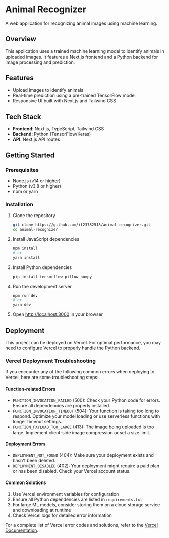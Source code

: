 # Animal Recognizer

A web application for recognizing animal images using machine learning.

## Overview
This application uses a trained machine learning model to identify animals in uploaded images. It features a Next.js frontend and a Python backend for image processing and prediction.

## Features
- Upload images to identify animals
- Real-time prediction using a pre-trained TensorFlow model
- Responsive UI built with Next.js and Tailwind CSS

## Tech Stack
- **Frontend**: Next.js, TypeScript, Tailwind CSS
- **Backend**: Python (TensorFlow/Keras)
- **API**: Next.js API routes

## Getting Started

### Prerequisites
- Node.js (v14 or higher)
- Python (v3.8 or higher)
- npm or yarn

### Installation
1. Clone the repository
   ```bash
   git clone https://github.com/it23782518/animal-recognizer.git
   cd animal-recognizer
   ```

2. Install JavaScript dependencies
   ```bash
   npm install
   # or
   yarn install
   ```

3. Install Python dependencies
   ```bash
   pip install tensorflow pillow numpy
   ```

4. Run the development server
   ```bash
   npm run dev
   # or
   yarn dev
   ```

5. Open [http://localhost:3000](http://localhost:3000) in your browser

## Deployment

This project can be deployed on Vercel. For optimal performance, you may need to configure Vercel to properly handle the Python backend.

### Vercel Deployment Troubleshooting

If you encounter any of the following common errors when deploying to Vercel, here are some troubleshooting steps:

#### Function-related Errors
- `FUNCTION_INVOCATION_FAILED` (500): Check your Python code for errors. Ensure all dependencies are properly installed.
- `FUNCTION_INVOCATION_TIMEOUT` (504): Your function is taking too long to respond. Optimize your model loading or use serverless functions with longer timeout settings.
- `FUNCTION_PAYLOAD_TOO_LARGE` (413): The image being uploaded is too large. Implement client-side image compression or set a size limit.

#### Deployment Errors
- `DEPLOYMENT_NOT_FOUND` (404): Make sure your deployment exists and hasn't been deleted.
- `DEPLOYMENT_DISABLED` (402): Your deployment might require a paid plan or has been disabled. Check your Vercel account status.

#### Common Solutions
1. Use Vercel environment variables for configuration
2. Ensure all Python dependencies are listed in `requirements.txt`
3. For large ML models, consider storing them on a cloud storage service and downloading at runtime
4. Check Vercel logs for detailed error information

For a complete list of Vercel error codes and solutions, refer to the [Vercel Documentation](https://vercel.com/docs/errors).
